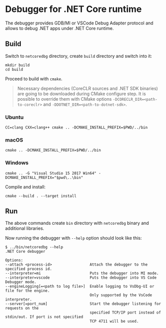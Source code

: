 # Debugger for .NET Core runtime

The debugger provides GDB/MI or VSCode Debug Adapter protocol and allows to debug .NET apps under .NET Core runtime.


## Build

Switch to `netcoredbg` directory, create `build` directory and switch into it:
```
mkdir build
cd build
```

Proceed to build with `cmake`.

> Necessary dependencies (CoreCLR sources and .NET SDK binaries) are going to be downloaded during CMake configure step. It is possible to override them with CMake options `-DCORECLR_DIR=<path-to-coreclr>` and `-DDOTNET_DIR=<path-to-dotnet-sdk>`.

### Ubuntu

```
CC=clang CXX=clang++ cmake .. -DCMAKE_INSTALL_PREFIX=$PWD/../bin
```

### macOS

```
cmake .. -DCMAKE_INSTALL_PREFIX=$PWD/../bin
```

### Windows

```
cmake .. -G "Visual Studio 15 2017 Win64" -DCMAKE_INSTALL_PREFIX="$pwd\..\bin"
```

Compile and install:
```
cmake --build . --target install
```


## Run

The above commands create `bin` directory with `netcoredbg` binary and additional libraries.

Now running the debugger with `--help` option should look like this:
```
$ ../bin/netcoredbg --help
.NET Core debugger

Options:
--attach <process-id>                 Attach the debugger to the specified process id.
--interpreter=mi                      Puts the debugger into MI mode.
--interpreter=vscode                  Puts the debugger into VS Code Debugger mode.
--engineLogging[=<path to log file>]  Enable logging to VsDbg-UI or file for the engine.
                                      Only supported by the VsCode interpreter.
--server[=port_num]                   Start the debugger listening for requests on the
                                      specified TCP/IP port instead of stdin/out. If port is not specified
                                      TCP 4711 will be used.
```
